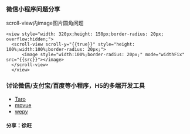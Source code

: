 ### 微信小程序问题分享

scroll-view内image图片圆角问题

```
<view style="width: 320px;height: 150px;border-radius: 20px; overflow:hidden;">
  <scroll-view scroll-y="{{true}}" style="height: 100%;width:100%;border-radius: 20px;">
      <image style="width:100%;border-radius: 20px;" mode="widthFix" src="{{src}}"></image>
  </scroll-view>
  </view>
```

### 讨论微信/支付宝/百度等小程序，H5的多端开发工具

- [Taro](https://taro.aotu.io/)
- [mpvue](http://mpvue.com/)
- [wepy](https://tencent.github.io/wepy/)


#### 分享：徐旺
